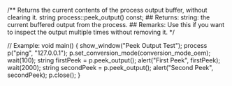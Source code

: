 /**
	Returns the current contents of the process output buffer, without clearing it.
	string process::peek_output() const;
	## Returns:
		string: the current buffered output from the process.
	## Remarks:
		Use this if you want to inspect the output multiple times without removing it.
*/

// Example:
void main() {
	show_window("Peek Output Test");
	process p("ping", "127.0.0.1");
	p.set_conversion_mode(conversion_mode_oem);
	wait(100);
	string firstPeek = p.peek_output();
	alert("First Peek", firstPeek);
	wait(2000);
	string secondPeek = p.peek_output();
	alert("Second Peek", secondPeek);
	p.close();
}
